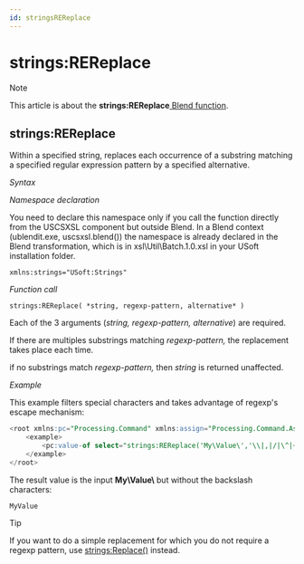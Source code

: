 ```yaml
---
id: stringsREReplace
---
```


# strings:REReplace



> [!NOTE]
> This article is about the **strings:REReplace**[ Blend function](/docs/Repositories/Blend_functions).

## **strings:REReplace**

Within a specified string, replaces each occurrence of a substring matching a specified regular expression pattern by a specified alternative.

*Syntax*

*Namespace declaration*

You need to declare this namespace only if you call the function directly from the USCSXSL component but outside Blend. In a Blend context (ublendit.exe, uscsxsl.blend()) the namespace is already declared in the Blend transformation, which is in xsl\\Util\\Batch.1.0.xsl in your USoft installation folder.

```
xmlns:strings="USoft:Strings"
```

*Function call*

```
strings:REReplace( *string, regexp-pattern, alternative* )
```

Each of the 3 arguments (*string, regexp-pattern, alternative*) are required.

If there are multiples substrings matching *regexp-pattern,* the replacement takes place each time.

if no substrings match *regexp-pattern,* then *string* is returned unaffected.

*Example*

This example filters special characters and takes advantage of regexp's escape mechanism:

```sql
<root xmlns:pc="Processing.Command" xmlns:assign="Processing.Command.Assign">
	<example>
		<pc:value-of select="strings:REReplace('My\Value\','\\|,|/|\^|~|@|&|\||-|\(|\)|\[|\]|\{|\}|\*|\?|=|\+|\.|,|%','')"/>
	</example>
</root>
```

The result value is the input **My\\Value\\** but without the backslash characters:

```
MyValue
```

> [!TIP]
> If you want to do a simple replacement for which you do not require a regexp pattern, use [strings:Replace()](/docs/Repositories/Blend_functions/stringsReplace.md) instead.